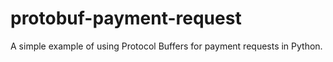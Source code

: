 # protobuf-payment-request
A simple example of using Protocol Buffers for payment requests in Python.
